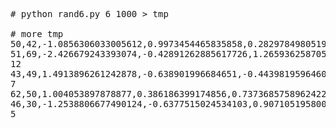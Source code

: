 <pre>

# python rand6.py 6 1000 > tmp

# more tmp
50,42,-1.0856306033005612,0.9973454465835858,0.28297849805199204,-1.506294713918092,-0.5786002519685364,1.651436537097151
51,69,-2.426679243393074,-0.42891262885617726,1.265936258705534,-0.8667404022651017,-0.6788861516220543,-0.094708968936891
12
43,49,1.4913896261242878,-0.638901996684651,-0.44398195964606546,-0.43435127561851733,2.2059300827254558,2.186786088973786
7
62,50,1.004053897878877,0.386186399174856,0.7373685758962422,1.490732028150799,-0.9358338684023914,1.1758290447821034
46,30,-1.2538806677490124,-0.6377515024534103,0.9071051958003012,-1.428680700225969,-0.1400687201886661,-0.861754895859685
5

</pre>
